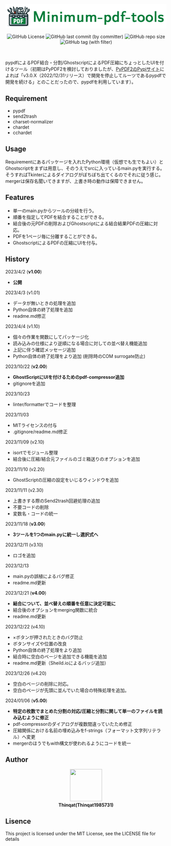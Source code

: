 
<div align="center">
<img src="./icon_.png" width="665" ><br>

![GitHub License](https://img.shields.io/github/license/Thinqat1985731/Minimum-pdf-tools?style=for-the-badge)
![GitHub last commit (by committer)](https://img.shields.io/github/last-commit/Thinqat1985731/Minimum-pdf-tools?style=for-the-badge)
![GitHub repo size](https://img.shields.io/github/repo-size/Thinqat1985731/Minimum-pdf-tools?style=for-the-badge)
![GitHub tag (with filter)](https://img.shields.io/github/v/tag/Thinqat1985731/Minimum-pdf-tools?style=for-the-badge&label=Version)

</div>
<br>

pypdfによるPDF結合・分割/GhostscriptによるPDF圧縮にちょっとしたUIを付けるツール（初期はPyPDF2を検討しておりましたが、[PyPDF2のPypiサイト](https://pypi.org/project/PyPDF2/)によれば「v3.0.X（2022/12/31リリース）で開発を停止してルーツであるpypdfで開発を続ける」とのことだったので、pypdfを利用しています）。

## Requirement
  - pypdf
  - send2trash
  - charset-normalizer
  - chardet
  - cchardet

## Usage

Requirementにあるパッケージを入れたPython環境（仮想でも生でもよい）とGhostscriptをまずは用意し、そのうえでsrcに入っているmain.pyを実行する。そうすればTkinterによるダイアログがぼちぼち出てくるのでそれに従う感じ。mergerは保存名聞いてきますが、上書き時の動作は保障できません。

## Features
* 単一のmain.pyからツールの分岐を行う。
* 順番を指定してPDFを結合することができる。
* 結合後の元PDFの削除およびGhostscriptによる結合結果PDFの圧縮に対応。
* PDFを1ページ毎に分離することができる。
* GhostscriptによるPDFの圧縮にUIを付与。

## History
2023/4/2  (**v1.00**)
* **公開**

2023/4/3  (v1.01)
* データが無いときの処理を追加
* Python自体の終了処理を追加
* readme.md修正

2023/4/4  (v1.10)
* 個々の作業を関数にしてパッケージ化
* 読み込みの仕様により逆順になる場合に対しての並べ替え機能追加
* 上記に伴う確認メッセージ追加
* Python自体の終了処理をより追加 (削除時のCOM surrogate防止)

2023/10/22  (**v2.00**)
* **GhostScriptにUIを付けるためのpdf-compressor追加**
* gitignoreを追加

2023/10/23
* linter/formatterでコードを整理

2023/11/03
* MITライセンスの付与
* .gitignore/readme.md修正

2023/11/09  (v2.10)
* isortでモジュール整理
* 結合後に圧縮/結合元ファイルのゴミ箱送りのオプションを追加

2023/11/10  (v2.20)
* GhostScriptの圧縮の設定をいじるウィンドウを追加

2023/11/11  (v2.30)
* 上書きする際のSend2trash回避処理の追加
* 不要コードの削除
* 変数名・コードの統一

2023/11/18  (**v3.00**)
* **3ツールを1つのmain.pyに統一し選択式へ**

2023/12/11  (v3.10)
* ロゴを追加

2023/12/13
* main.pyの誤植によるバグ修正
* readme.md更新

2023/12/21  (**v4.00**)
* **結合について、並べ替えの順番を任意に決定可能に**
* 結合後のオプションをmerging関数に統合
* readme.md更新

2023/12/22  (v4.10)
* ×ボタンが押されたときのバグ防止
* ボタンサイズや位置の改良
* Python自体の終了処理をより追加
* 結合時に空白のページを追加できる機能を追加
* readme.md更新（Sheild.ioによるバッジ追加）

2023/12/26  (v4.20)
* 空白のページの削除に対応。
* 空白のページが先頭に並んでいた場合の特殊処理を追加。

2024/01/06 (**v5.00**)
* **特定の枚数でまとめた分割の対応/圧縮と分割に関して単一のファイルを読み込むように修正**
* pdf-compressorのダイアログが複数間違っていたため修正
* 圧縮関係における名前の埋め込みをf-strings（フォーマット文字列リテラル）へ変更
* mergerのほうでもwith構文が使われるようにコードを統一

## Author
<div align="center">
<img src="https://avatars.githubusercontent.com/u/113882060?v=4" width="100" height="100"><br>
<strong>Thinqat(Thinqat1985731)</strong>
</div>


## Lisence
This project is licensed under the MIT License, see the LICENSE file for details
